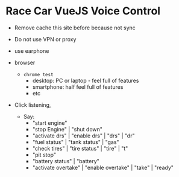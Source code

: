 # Race Car VueJS Voice Control

- Remove cache this site before because not sync
- Do not use VPN or proxy
- use earphone
- browser
  - `chrome test`
    - desktop: PC or laptop - feel full of features
    - smartphone: half feel full of features
    - etc

- Click listening,
  - Say:
    - "start engine"
    - "stop Engine" | "shut down"
    - "activate drs" | "enable drs" | "drs" | "dr"
    - "fuel status" | "tank status" | "gas"
    - "check tires" | "tire status" | "tire" | "t"
    - "pit stop"
    - "battery status" | "battery"
    - "activate overtake" | "enable overtake" | "take" | "ready"
